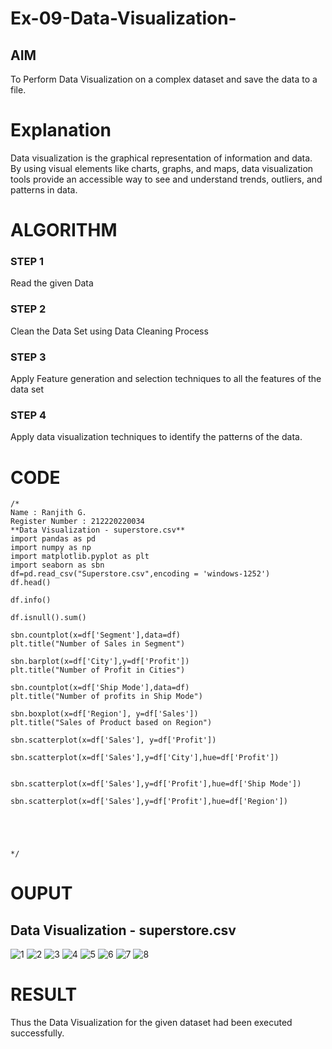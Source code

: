 # Ex-09-Data-Visualization-

## AIM
To Perform Data Visualization on a complex dataset and save the data to a file. 

# Explanation
Data visualization is the graphical representation of information and data. By using visual elements like charts, graphs, and maps, data visualization tools provide an accessible way to see and understand trends, outliers, and patterns in data.

# ALGORITHM
### STEP 1
Read the given Data
### STEP 2
Clean the Data Set using Data Cleaning Process
### STEP 3
Apply Feature generation and selection techniques to all the features of the data set
### STEP 4
Apply data visualization techniques to identify the patterns of the data.

# CODE
```
/* 
Name : Ranjith G.
Register Number : 212220220034
**Data Visualization - superstore.csv**
import pandas as pd
import numpy as np
import matplotlib.pyplot as plt
import seaborn as sbn
df=pd.read_csv("Superstore.csv",encoding = 'windows-1252')
df.head()

df.info()

df.isnull().sum()

sbn.countplot(x=df['Segment'],data=df)
plt.title("Number of Sales in Segment")

sbn.barplot(x=df['City'],y=df['Profit'])
plt.title("Number of Profit in Cities")

sbn.countplot(x=df['Ship Mode'],data=df)
plt.title("Number of profits in Ship Mode")

sbn.boxplot(x=df['Region'], y=df['Sales'])
plt.title("Sales of Product based on Region")

sbn.scatterplot(x=df['Sales'], y=df['Profit'])

sbn.scatterplot(x=df['Sales'],y=df['City'],hue=df['Profit'])


sbn.scatterplot(x=df['Sales'],y=df['Profit'],hue=df['Ship Mode'])

sbn.scatterplot(x=df['Sales'],y=df['Profit'],hue=df['Region'])





*/
```
# OUPUT
## Data Visualization - superstore.csv
![1](https://github.com/ranjithhacker/EXP-09-Data-visualization-II/assets/129825315/c6b5c685-b15c-40b2-8948-50abf10007d7)
![2](https://github.com/ranjithhacker/EXP-09-Data-visualization-II/assets/129825315/c436e844-6f47-4796-8c18-76f8f5da8420)
![3](https://github.com/ranjithhacker/EXP-09-Data-visualization-II/assets/129825315/68c63ed6-e4e4-4fe2-a093-c43b8b7288ed)
![4](https://github.com/ranjithhacker/EXP-09-Data-visualization-II/assets/129825315/fa37e60b-2859-4587-abef-40a40947b326)
![5](https://github.com/ranjithhacker/EXP-09-Data-visualization-II/assets/129825315/a0eea68f-eaff-4a42-b388-33f3efe091ee)
![6](https://github.com/ranjithhacker/EXP-09-Data-visualization-II/assets/129825315/422faff2-05ac-4ac9-99b4-481cc83c353a)
![7](https://github.com/ranjithhacker/EXP-09-Data-visualization-II/assets/129825315/92b38d1d-3959-4585-aa0e-c4a70d0a5641)
![8](https://github.com/ranjithhacker/EXP-09-Data-visualization-II/assets/129825315/241168c2-ed8e-4ac7-94b2-d59034b280f3)


# RESULT
Thus the Data Visualization for the given dataset had been executed successfully.
